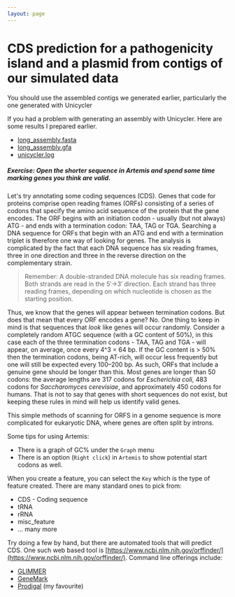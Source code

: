 ```yaml
---
layout: page
---
```


# CDS prediction for a pathogenicity island and a plasmid from contigs of our simulated data

You should use the assembled contigs we generated earlier, particularly the one generated with Unicycler

If you had a problem with generating an assembly with Unicycler. Here are some results I prepared earlier. 

* [long_assembly.fasta](/seq-analysis/long_assembly.fasta)
* [long_assembly.gfa](/seq-analysis/long_assembly.gfa)
* [unicycler.log](/seq-analysis/unicycler.log)

##### Exercise: Open the shorter sequence in Artemis and spend some time marking genes you think are valid. 

Let's try annotating some coding sequences (CDS). Genes that code for proteins comprise open reading frames (ORFs) consisting of a series of codons that specify the amino acid sequence of the protein that the gene encodes. The ORF begins with an initiation codon - usually (but not always) ATG - and ends with a termination codon: TAA, TAG or TGA. Searching a DNA sequence for ORFs that begin with an ATG and end with a termination triplet is therefore one way of looking for genes. The analysis is complicated by the fact that each DNA sequence has six reading frames, three in one direction and three in the reverse direction on the complementary strain. 

> Remember: A double-stranded DNA molecule has six reading frames. Both strands are read in the 5′→3′ direction. Each strand has three reading frames, depending on which nucleotide is chosen as the starting position.  

Thus, we know that the genes will appear between termination codons. But does that mean that every ORF encodes a gene? No. One thing to keep in mind is that sequences that *look* like genes will occur randomly. Consider a completely random ATGC sequence (with a GC content of 50%), in this case  each of the three termination codons - TAA, TAG and TGA - will appear, on average, once every 4^3 = 64 bp. If the GC content is > 50% then the termination codons, being AT-rich, will occur less frequently but one will still be expected every 100–200 bp. As such, ORFs that include a genuine gene should be longer than this. Most genes are longer than 50 codons: the average lengths are 317 codons for *Escherichia coli*, 483 codons for *Saccharomyces cerevisiae*, and approximately 450 codons for humans. That is not to say that genes with short sequences do not exist, but keeping these rules in mind will help us identify valid genes.  

This simple methods of scanning for ORFS in a genome sequence is more complicated for eukaryotic DNA, where genes are often split by introns.  

Some tips for using Artemis:
* There is a graph of GC% under the `Graph` menu
* There is an option (`Right click`) in `Artemis` to show potential start codons as well. 

When you create a feature, you can select the `Key` which is the type of feature created. There are many standard ones to pick from:

* CDS - Coding sequence
* tRNA
* rRNA
* misc_feature
* ... many more

Try doing a few by hand, but there are automated tools that will predict CDS. One such web based tool is [https://www.ncbi.nlm.nih.gov/orffinder/](https://www.ncbi.nlm.nih.gov/orffinder/). Command line offerings include: 

* [GLIMMER](http://ccb.jhu.edu/software/glimmer/index.shtml)
* [GeneMark](http://exon.gatech.edu/GeneMark/)
* [Prodigal](https://github.com/hyattpd/Prodigal) (my favourite)


